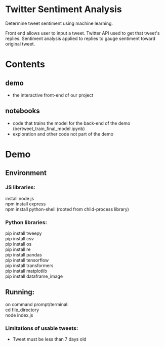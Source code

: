 # Twitter Sentiment Analysis
Determine tweet sentiment using machine learning.

Front end allows user to input a tweet.
Twitter API used to get that tweet's replies.
Sentiment analysis applied to replies to gauge sentiment toward original tweet.

# Contents
## demo
- the interactive front-end of our project
## notebooks
- code that trains the model for the back-end of the demo (bertweet_train_final_model.ipynb)
- exploration and other code not part of the demo

# Demo
## Environment
### JS libraries:
install node js <br>
npm install express <br>
npm install python-shell (rooted from child-process library) <br>

### Python libraries:
pip install tweepy <br>
pip install csv <br>
pip install os <br>
pip install re <br>
pip install pandas <br>
pip install tensorflow <br>
pip install transformers <br>
pip install matplotlib <br>
pip install dataframe_image <br>

## Running:
on command prompt/terminal: <br>
cd file_directory <br>
node index.js <br>

### Limitations of usable tweets:
- Tweet must be less than 7 days old
